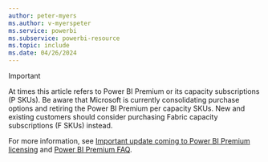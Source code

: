 ```yaml
---
author: peter-myers
ms.author: v-myerspeter
ms.service: powerbi
ms.subservice: powerbi-resource
ms.topic: include
ms.date: 04/26/2024
---
```


> [!IMPORTANT]
> At times this article refers to Power BI Premium or its capacity subscriptions (P SKUs). Be aware that Microsoft is currently consolidating purchase options and retiring the Power BI Premium per capacity SKUs. New and existing customers should consider purchasing Fabric capacity subscriptions (F SKUs) instead.
>
> For more information, see [Important update coming to Power BI Premium licensing](https://powerbi.microsoft.com/blog/important-update-coming-to-power-bi-premium-licensing/) and [Power BI Premium FAQ](../../enterprise/service-premium-faq.yml).
